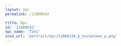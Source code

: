 ```yaml
---
layout: npc
permalink: /11000542

title: Npc
id: '11000542'
npc_name: 'Tanz'
icon_url: 'portrait/npc/11000138_p_normalman_p.png'
---
```


